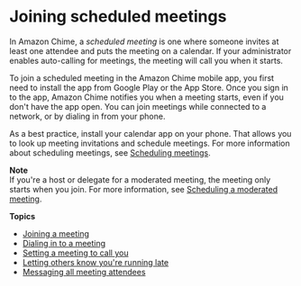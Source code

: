 # Joining scheduled meetings<a name="chime-join-scheduled-meeting"></a>

In Amazon Chime, a *scheduled meeting* is one where someone invites at least one attendee and puts the meeting on a calendar\. If your administrator enables auto\-calling for meetings, the meeting will call you when it starts\.

To join a scheduled meeting in the Amazon Chime mobile app, you first need to install the app from Google Play or the App Store\. Once you sign in to the app, Amazon Chime notifies you when a meeting starts, even if you don't have the app open\. You can join meetings while connected to a network, or by dialing in from your phone\.

As a best practice, install your calendar app on your phone\. That allows you to look up meeting invitations and schedule meetings\. For more information about scheduling meetings, see [Scheduling meetings](mobile-scheduling.md)\.

**Note**  
If you're a host or delegate for a moderated meeting, the meeting only starts when you join\. For more information, see [Scheduling a moderated meeting](moderate-meeting.md)\.

**Topics**
+ [Joining a meeting](join-meeting-mobile-network.md)
+ [Dialing in to a meeting](mobile-join-dial-in.md)
+ [Setting a meeting to call you](mobile-call-me.md)
+ [Letting others know you're running late](mobile-running-late.md)
+ [Messaging all meeting attendees](mobile-message-all.md)